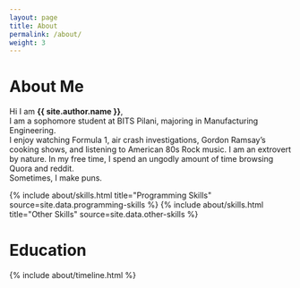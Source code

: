 ```yaml
---
layout: page
title: About
permalink: /about/
weight: 3
---
```


# **About Me**

Hi I am **{{ site.author.name }}**,<br>
I am a sophomore student at BITS Pilani, majoring in Manufacturing Engineering. <br>
I enjoy watching Formula 1, air crash investigations, Gordon Ramsay’s cooking shows, and listening to American 80s Rock music. I am an extrovert by nature. In my free time, I spend an ungodly amount of time browsing Quora and reddit. <br>
Sometimes, I make puns.

<div class="row">
{% include about/skills.html title="Programming Skills" source=site.data.programming-skills %}
{% include about/skills.html title="Other Skills" source=site.data.other-skills %}
</div>

# **Education**
<div class="row">
{% include about/timeline.html %}
</div>